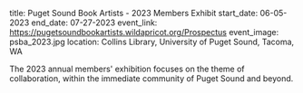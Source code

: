 title: Puget Sound Book Artists - 2023 Members Exhibit
start_date: 06-05-2023
end_date: 07-27-2023
event_link: https://pugetsoundbookartists.wildapricot.org/Prospectus
event_image: psba_2023.jpg 
location: Collins Library, University of Puget Sound, Tacoma, WA

The 2023 annual members' exhibition focuses on the theme of collaboration, within the immediate community of Puget Sound and beyond. 

